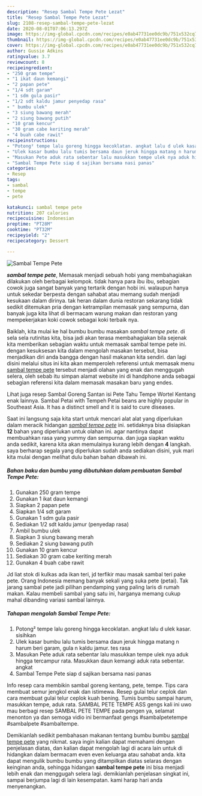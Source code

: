 ```yaml
---
description: "Resep Sambal Tempe Pete Lezat"
title: "Resep Sambal Tempe Pete Lezat"
slug: 2108-resep-sambal-tempe-pete-lezat
date: 2020-08-01T07:06:13.297Z
image: https://img-global.cpcdn.com/recipes/e0ab47731ee0dc9b/751x532cq70/sambal-tempe-pete-foto-resep-utama.jpg
thumbnail: https://img-global.cpcdn.com/recipes/e0ab47731ee0dc9b/751x532cq70/sambal-tempe-pete-foto-resep-utama.jpg
cover: https://img-global.cpcdn.com/recipes/e0ab47731ee0dc9b/751x532cq70/sambal-tempe-pete-foto-resep-utama.jpg
author: Gussie Adkins
ratingvalue: 3.7
reviewcount: 8
recipeingredient:
- "250 gram tempe"
- "1 ikat daun kemangi"
- "2 papan pete"
- "1/4 sdt garam"
- "1 sdm gula pasir"
- "1/2 sdt kaldu jamur penyedap rasa"
- " bumbu ulek"
- "3 siung bawang merah"
- "2 siung bawang putih"
- "10 gram kencur"
- "30 gram cabe keriting merah"
- "4 buah cabe rawit"
recipeinstructions:
- "Potong² tempe lalu goreng hingga kecoklatan. angkat lalu d ulek kasar. sisihkan"
- "Ulek kasar bumbu lalu tumis bersama daun jeruk hingga matang n harum beri garam, gula n kaldu jamur. tes rasa"
- "Masukan Pete aduk rata sebentar lalu masukkan tempe ulek nya aduk hingga tercampur rata. Masukkan daun kemangi aduk rata sebentar. angkat"
- "Sambal Tempe Pete siap d sajikan bersama nasi panas"
categories:
- Resep
tags:
- sambal
- tempe
- pete

katakunci: sambal tempe pete 
nutrition: 207 calories
recipecuisine: Indonesian
preptime: "PT28M"
cooktime: "PT32M"
recipeyield: "2"
recipecategory: Dessert

---
```



![Sambal Tempe Pete](https://img-global.cpcdn.com/recipes/e0ab47731ee0dc9b/751x532cq70/sambal-tempe-pete-foto-resep-utama.jpg)

<b><i>sambal tempe pete</i></b>, Memasak menjadi sebuah hobi yang membahagiakan dilakukan oleh berbagai kelompok. tidak hanya para ibu ibu, sebagian cowok juga sangat banyak yang tertarik dengan hobi ini. walaupun hanya untuk sekedar berpesta dengan sahabat atau memang sudah menjadi kesukaan dalam dirinya. tak heran dalam dunia restoran sekarang tidak sedikit ditemukan pria dengan ketrampilan memasak yang sempurna, dan banyak juga kita lihat di bermacam warung makan dan restoran yang mempekerjakan koki cowok sebagai koki terbaik nya.

Baiklah, kita mulai ke hal bumbu bumbu masakan <i>sambal tempe pete</i>. di sela sela rutinitas kita, bisa jadi akan terasa membahagiakan bila sejenak kita memberikan sebagian waktu untuk memasak sambal tempe pete ini. dengan kesuksesan kita dalam mengolah masakan tersebut, bisa menjadikan diri anda bangga dengan hasil makanan kita sendiri. dan lagi disini melalui situs ini kita akan memperoleh referensi untuk memasak menu <u>sambal tempe pete</u> tersebut menjadi olahan yang enak dan menggugah selera, oleh sebab itu simpan alamat website ini di handphone anda sebagai sebagian referensi kita dalam memasak masakan baru yang endes.

Lihat juga resep Sambal Goreng Santan isi Pete Tahu Tempe Wortel Kentang enak lainnya. Sambal Petai with Tempeh Petai beans are highly popular in Southeast Asia. It has a distinct smell and it is said to cure diseases.


Saat ini langsung saja kita start untuk mencari alat alat yang diperlukan dalam meracik hidangan <u><i>sambal tempe pete</i></u> ini. setidaknya bisa disiapkan <b>12</b> bahan yang diperlukan untuk olahan ini. agar nantinya dapat membuahkan rasa yang yummy dan sempurna. dan juga siapkan waktu anda sedikit, karena kita akan memulainya kurang lebih dengan <b>4</b> langkah. saya berharap segala yang diperlukan sudah anda sediakan disini, yuk mari kita mulai dengan melihat dulu bahan bahan dibawah ini.

<!--inarticleads1-->

##### Bahan baku dan bumbu yang dibutuhkan dalam pembuatan Sambal Tempe Pete:

1. Gunakan 250 gram tempe
1. Gunakan 1 ikat daun kemangi
1. Siapkan 2 papan pete
1. Siapkan 1/4 sdt garam
1. Gunakan 1 sdm gula pasir
1. Sediakan 1/2 sdt kaldu jamur (penyedap rasa)
1. Ambil  bumbu ulek
1. Siapkan 3 siung bawang merah
1. Sediakan 2 siung bawang putih
1. Gunakan 10 gram kencur
1. Sediakan 30 gram cabe keriting merah
1. Gunakan 4 buah cabe rawit


Jd liat stok di kulkas ada ikan teri, jd terfikir mau masak sambal teri pake pete. Orang Indonesia memang banyak sekali yang suka pete (petai). Tak jarang sambal pete jadi pilihan pendamping yang paling laris di rumah makan. Kalau membeli sambal yang satu ini, harganya memang cukup mahal dibanding variasi sambal lainnya. 

<!--inarticleads2-->

##### Tahapan mengolah Sambal Tempe Pete:

1. Potong² tempe lalu goreng hingga kecoklatan. angkat lalu d ulek kasar. sisihkan
1. Ulek kasar bumbu lalu tumis bersama daun jeruk hingga matang n harum beri garam, gula n kaldu jamur. tes rasa
1. Masukan Pete aduk rata sebentar lalu masukkan tempe ulek nya aduk hingga tercampur rata. Masukkan daun kemangi aduk rata sebentar. angkat
1. Sambal Tempe Pete siap d sajikan bersama nasi panas


Info resep cara membikin sambal goreng kentang, pete, tempe. Tips cara membuat semur jengkol enak dan istimewa. Resep gulai telur ceplok dan cara membuat gulai telur ceplok kuah bening. Tumis bumbu sampai harum, masukkan tempe, aduk rata. SAMBAL PETE TEMPE ASS gengs kali ini uwo mau berbagi resep SAMBAL PETE TEMPE pada pengen ya, selamat menonton ya dan semoga vidio ini bermanfaat gengs #sambalpetetempe #sambalpete #sambaltempe. 

Demikianlah sedikit pembahasan makanan tentang bumbu bumbu <u>sambal tempe pete</u> yang nikmat. saya ingin kalian dapat memahami dengan penjelasan diatas, dan kalian dapat mengolah lagi di acara lain untuk di hidangkan dalam bermacam even even keluarga atau sahabat anda. kita dapat mengulik bumbu bumbu yang ditampilkan diatas selaras dengan keinginan anda, sehingga hidangan <b>sambal tempe pete</b> ini bisa menjadi lebih enak dan menggugah selera lagi. demikianlah penjelasan singkat ini, sampai berjumpa lagi di lain kesempatan. kami harap hari anda menyenangkan.
